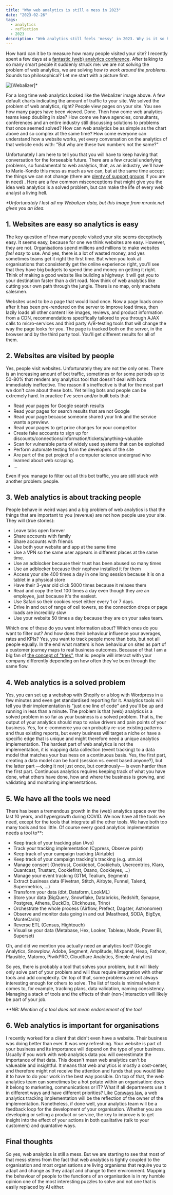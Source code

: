 ```yaml
---
title: "Why web analytics is still a mess in 2023"
date: "2023-02-26"
tags: 
  - analytics
  - reflection
  - 2023
description: "Web analytics still feels 'messy' in 2023. Why is it so hard to solve the problem of web analytics? Let's dive into some of the misconceptions that fuel the mess, like the ideas that websites are easy,  are visited by people, that web analytics is about tracking poeple, that we have all the tools we need, and that web analytics is actually important." 
---
```


How hard can it be to measure how many people visited your site? I recently spent a few days at a [fantastic (web) analytics conference](https://www.superweek.hu). After talking to so many smart people it suddenly struck me: we are not *solving* the problem of web analytics, we are solving *how to work around the problems*. Sounds too philosophical? Let me start with a picture first.

![[Webalizer]](images/webalizer-mrunix.png)*

For a long time web analytics looked like the Webalizer image above. A few default charts indicating the amount of traffic to your site. We solved the problem of web analytics, right? People view pages on your site. You see how many pages have been viewed. Done. 
Then how come web analytics teams keep doubling in size? How come we have agencies, consultants, conferences and an entire industry still discussing solutions to problems that once seemed solved? How can web analytics be as simple as the chart above and so complex at the same time? How come everyone can understand how a website works, yet every conversation on the analytics of that website ends with: "But why are these two numbers not the same?"

Unfortunately I am here to tell you that you will have to keep having that conversation for the forseeable future. There are a few crucial underlying problems, so fundamental to web analytics, that, as an industry, we'll have to Marie-Kondo this mess as much as we can, but at the same time accept the things we can not change (there are [plenty of support groups](https://www.meetup.com/analytics-engineering/) if you are in need) . Here are a few common misconceptions that might give you the idea web analytics is a solved problem, but can make the life of every web analyst a living hell.

_*Unfortunately I lost all my Webalizer data, but this image from mrunix.net gives you an idea._

## 1. Websites are easy so analytics is easy
The key question of how many people visited your site seems deceptively easy. It seems easy, because for one we think websites are easy. However, they are not. Organisations spend millions and millions to make websites *feel easy* to use. And yes, there is a lot of wasted money, and yes sometimes teams get it right the first time. But when you look at organisations that consistently get the online experience right, you'll see that they have big budgets to spend time and money on getting it right. Think of making a good website like building a highway: it will get you to your destination faster than a dirt road. Now think of web analytics like cutting your own path through the jungle. There is no map, only machete salesmen.

Websites used to be a page that would load once. Now a page loads once after it has been pre-rendered on the server to improve load times, then lazily loads all other content like images, reviews, and product information from a CDN, recommendations specifically tailored to you through AJAX calls to micro-services and third party A/B-testing tools that will change the way the page looks for you. The page is tracked both on the server, in the browser and by the third party tool. You'll get different results for all of them.

## 2. Websites are visited by people
Yes, people visit websites. Unfortunately they are not the only ones. There is an increasing amount of bot traffic, sometimes or for some periods up to 50-80% that renders any analytics tool that doesn't deal with bots immediately ineffective. The reason it's ineffective is that for the most part we don't care about these bots. Yet telling bots and people can be extremely hard. In practice I've seen and/or built bots that:
- Read your pages for Google search results
- Read your pages for search results that are not Google
- Read your page because someone shared your link and the service wants a preview.
- Read your pages to get price changes for your competitor
- Create fake accounts to sign up for discounts/connections/information/tickets/anything-valuable
- Scan for vulnerable parts of widely used systems that can be exploited
- Perform automate testing from the developers of the site
- Are part of the pet project of a computer science undergrad who learned about web scraping.
- ...

Even if you manage to filter out all this bot traffic, you are still stuck with another problem: people. 

## 3. Web analytics is about tracking people
People behave in weird ways and a big problem of web analytics is that the things that are important to you (revenue) are not how people use your site. They will (true stories):
- Leave tabs open forever
- Share accounts with family
- Share accounts with friends
- Use both your website and app at the same time
- Use a VPN so the same user appears in different places at the same time.
- Use an adblocker because their trust has been abused so many times
- Use an adblocker because their nephew installed it for them
- Access your site 400 times a day in one long session because it is on a tablet in a physical store
- Have their 3-year old click 5000 times because it relaxes them
- Read and copy the text 100 times a day even though they are an employee, just because it's the easiest.
- Use Safari so their cookies reset either every 1 or 7 days.
- Drive in and out of range of cell towers, so the connection drops or page loads are incredibly slow
- Use your website 50 times a day because they are on your sales team. 

Which one of these do you want information about? Which ones do you want to filter out? And how does their behaviour influence your averages, rates and KPIs? Yes, you want to track people more than bots, but not all people equally. In the end what matters is how behaviour on sites as part of a customer journey maps to real business outcomes. Because of that I am a big fan of [the concept of "tries"](https://www.analytics-ninja.com/blog/2021/07/customer-journeys-and-tries.html), that is: people will interact with your company differently depending on how often they've been through the same flow.

## 4. Web analytics is a solved problem
Yes, you can set up a webshop with Shopify or a blog with Wordpress in a few minutes and even get standardised reporting for it. Analytics tools will tell you their implementation is "just one line of code" and you'll be up and running in less than a minute. 
The problem is that (web) analytics is a solved problem in so far as your business is a solved problem. That is, the output of your analytics should map to value drivers and pain points of your business. Yes, for e-commerce you can probably re-use existing patterns and thus existing reports, but every business will target a niche or have a specific edge that is unique and might therefore need a unique analytics implementation. 
The hardest part of web analytics is not the implementation, it is mapping data collection (event tracking) to a data model that matches your business on a continuous basis. Yes, the first part, creating a data model can be hard (session vs. event based anyone?), but the latter part —doing it not just once, but continously— is even harder than the first part. Continuous analytics requires keeping track of what you have done, what others have done, how and where the business is growing, and validating and monitoring implementations.

## 5. We have all the tools we need
There has been a tremendous growth in the (web) analytics space over the last 10 years, and hypergrowth during COVID. We now have all the tools we need, except for the tools that integrate all the other tools. We have both too many tools and too little. Of course every good analytics implementation needs a tool to**:
- Keep track of your tracking plan (Avo)
- Track your tracking implementation (Cypress, Observe point)
- Keep track of your campaign tracking (Airtable)
- Keep track of your campaign tracking's tracking (e.g. utm.io)
- Manage consent (Onetrust, Cookiebot, Cookiehub, Usercentrics, Klaro, Quantcast, Trustarc, Cookiefirst, Osano, Cookieyes, ...)
- Manage your event tracking (GTM, Tealium, Segment)
- Extract business data (Fivetran, Stitch, Airbyte, Funnel, Talend, Supermetrics, ...)
- Transform your data (dbt, Dataform, LookML)
- Store your data (BigQuery, Snowflake, Databricks, Redshift, Synapse, Postgres, Athena, DuckDb, Clickhouse, Trino)
- Orchestrate the whole process (Airflow, Prefect, Dagster, Astronomer)
- Observe and monitor data going in and out (Masthead, SODA, BigEye, MonteCarlo)
- Reverse ETL (Census, Hightouch)
- Visualise your data (Metabase, Hex, Looker, Tableau, Mode, Power BI, Superset)

Oh, and did we mention you actually need an analytics tool? (Google Analytics, Snowplow, Adobe, Segment, Amplitude, Mixpanel, Heap, Fathom, Plausible, Matomo, PiwikPRO, Cloudflare Analytics, Simple Analytics)

So yes, there is probably a tool that solves your problem, but it will likely only solve part of your problem and will thus require integration with other tools and add complexity. On top of that, some problems are not always interesting enough for others to solve. The list of tools is minimal when it comes to, for example, tracking plans, data validation, naming consistency. Managing a stack of tools and the effects of their (non-)interaction will likely be part of your job.

_**NB: Mention of a tool does not mean endorsement of the tool_

## 6. Web analytics is important for organisations
I recently worked for a client that didn't even have a website. Their business was doing better than ever. It was very refreshing. Your website is part of your business and its importance will depend on the type of your business. Usually if you work with web analytics data you will overestimate the importance of that data. 
This doesn't mean web analytics can't be valueable and insightful. It means that web analytics is mostly a cost-center, and therefore might not receive the attention and funds that you would like it to have to do your work in the best way possible.
On top of that, the web analytics team can sometimes be a hot potato within an organisation: does it belong to marketing, communications or IT? What if all departments use it in different ways and have different priorities? Like [Conways law](https://en.wikipedia.org/wiki/Conway%27s_law), a web analytics tracking implementation will be the reflection of the owner of the implementation. Nonetheless, if done well, your analytics team will be a feedback loop for the development of your organisation. Whether you are developing or selling a product or service, the key to improve is to get insight into the effect of your actions in both qualitative (talk to your customers) and quantative ways.

## Final thoughts
So yes, web analytics is still a mess. But we are starting to see that most of that mess stems from the fact that web analytics is tightly coupled to the organisation and most organisations are living organisms that require you to adapt and change as they adapt and change to their environment. Mapping the behaviour of people to the functions of an organisation is in my humble opinion one of the most interesting  puzzles to solve and not one that is easily replaced by AI either.

